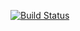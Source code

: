 [![Build Status](https://travis-ci.org/blair55/Predictions.svg?branch=master)](https://travis-ci.org/blair55/Predictions)
